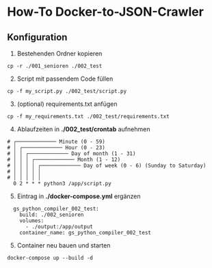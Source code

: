 # How-To Docker-to-JSON-Crawler

## Konfiguration

1. Bestehenden Ordner kopieren 
```
cp -r ./001_senioren ./002_test
```

2. Script mit passendem Code füllen
```
cp -f my_script.py ./002_test/script.py
```

3. (optional) requirements.txt anfügen
```
cp -f my_requirements.txt ./002_test/requirements.txt
```

4. Ablaufzeiten in  **./002_test/crontab** aufnehmen
```
# ┌───────────── Minute (0 - 59)
# │ ┌───────────── Hour (0 - 23)
# │ │ ┌───────────── Day of month (1 - 31)
# │ │ │ ┌───────────── Month (1 - 12)
# │ │ │ │ ┌───────────── Day of week (0 - 6) (Sunday to Saturday)
# │ │ │ │ │
# │ │ │ │ │
  0 2 * * * python3 /app/script.py
```

5. Eintrag in **./docker-compose.yml** ergänzen
```
  gs_python_compiler_002_test:
    build: ./002_senioren
    volumes:
      - ./output:/app/output
    container_name: gs_python_compiler_002_test
```

5. Container neu bauen und starten
```
docker-compose up --build -d
```



